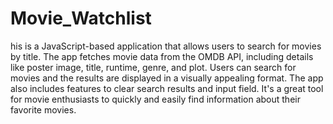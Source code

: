 # Movie_Watchlist
 his is a JavaScript-based application that allows users to search for movies by title. The app fetches movie data from the OMDB API, including details like poster image, title, runtime, genre, and plot. Users can search for movies and the results are displayed in a visually appealing format. The app also includes features to clear search results and input field. It's a great tool for movie enthusiasts to quickly and easily find information about their favorite movies.
